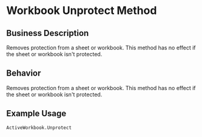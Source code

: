 # Workbook Unprotect Method

## Business Description
Removes protection from a sheet or workbook. This method has no effect if the sheet or workbook isn't protected.

## Behavior
Removes protection from a sheet or workbook. This method has no effect if the sheet or workbook isn't protected.

## Example Usage
```vba
ActiveWorkbook.Unprotect
```
